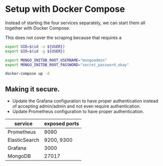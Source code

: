# Setup with Docker Compose

Instead of starting the four services separately, we can start them all together with Docker Compose.

This does not cover the scraping because that requires a 

```bash
export UID=$(id -u ${USER})
export GID=$(id -g ${USER})

export MONGO_INITDB_ROOT_USERNAME="mongoadmin"
export MONGO_INITDB_ROOT_PASSWORD="secret_password_okay"

docker-compose up -d
```

## Making it secure.

- Update the Grafana configuration to have proper authentication instead of accepting admin/admin and not even require authentication.
- Update Prometheus configuration to have proper authentication.

| service | exposed ports |
|--|--|
| Prometheus | 9090 |
| ElasticSearch | 9200, 9300 |
| Grafana | 3000 |
| MongoDB | 27017 |